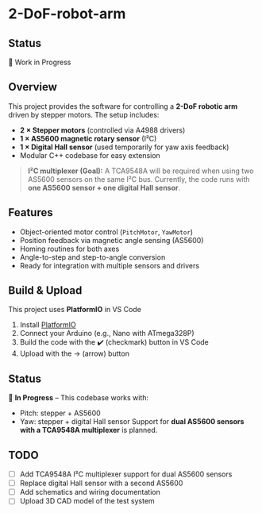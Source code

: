 # 2-DoF-robot-arm
## Status
🚧 Work in Progress

## Overview
This project provides the software for controlling a **2-DoF robotic arm** driven by stepper motors.
The setup includes:
- **2 × Stepper motors** (controlled via A4988 drivers)
- **1 × AS5600 magnetic rotary sensor** (I²C)
- **1 × Digital Hall sensor** (used temporarily for yaw axis feedback)
- Modular C++ codebase for easy extension

> **I²C multiplexer (Goal):** A TCA9548A will be required when using two AS5600 sensors on the same I²C bus.
Currently, the code runs with **one AS5600 sensor + one digital Hall sensor**.

## Features
- Object-oriented motor control (`PitchMotor`, `YawMotor`)
- Position feedback via magnetic angle sensing (AS5600)
- Homing routines for both axes
- Angle-to-step and step-to-angle conversion
- Ready for integration with multiple sensors and drivers

## Build & Upload
This project uses **PlatformIO** in VS Code

1. Install [PlatformIO](https://platformio.org/install/ide?install=vscode)
2. Connect your Arduino (e.g., Nano with ATmega328P)
3. Build the code with the ✔️ (checkmark) button in VS Code
4. Upload with the → (arrow) button

## Status
🚧 **In Progress** – This codebase works with:
- Pitch: stepper + AS5600
- Yaw: stepper + digital Hall sensor
Support for **dual AS5600 sensors with a TCA9548A multiplexer** is planned.

## TODO
- [ ] Add TCA9548A I²C multiplexer support for dual AS5600 sensors
- [ ] Replace digital Hall sensor with a second AS5600
- [ ] Add schematics and wiring documentation  
- [ ] Upload 3D CAD model of the test system  
